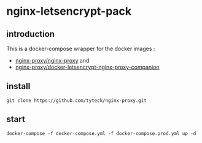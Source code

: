 # nginx-letsencrypt-pack

## introduction 

This is a docker-compose wrapper for the docker images :
* [nginx-proxy/nginx-proxy](https://github.com/nginx-proxy/nginx-proxy) and
* [nginx-proxy/docker-letsencrypt-nginx-proxy-companion](https://github.com/nginx-proxy/docker-letsencrypt-nginx-proxy-companion) 


## install 

```
git clone https://github.com/tyteck/nginx-proxy.git 
```

## start

```
docker-compose -f docker-compose.yml -f docker-compose.prod.yml up -d
```
